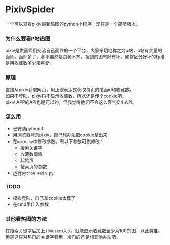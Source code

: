 # PixivSpider
一个可以查看[pixiv](http://www.pixiv.net/)最新热图的python小程序，现在是一个简陋版本。

### 为什么要看P站热图
pixiv是供画师们交流自己画作的一个平台，大家亲切地称之为p站，p站有大量的画师，画师多了，水平自然是良莠不齐，搜到的图有好有坏，通常区分好坏的标准是用收藏数多少来判断。

### 原理
直接从pixiv获取网页，用正则表达式获取每页的插画id和收藏数。  
如果不登陆，pixiv将不显示收藏数，所以还是传个cookie吧。  
pixiv APP的API也是可以的，但我觉得他们不会这么客气交出API。

### 怎么用
- 已安装python3
- 用浏览器登录pixiv，自己想办法把cookie拿出来
- 在`main.py`中修改参数。有以下参数可供修改：
  - 搜索关键字
  - 收藏数阈值
  - 起始页
  - 搜索页的总数
- 运行`python main.py`

### TODO
- 模拟登陆，自己拿cookie太蠢了
- 在cmd里传入参数

### 其他看热图的方法
在搜索关键字后加上`100users入り`，就能显示收藏数至少为100的图，以此类推。  
但是这只对热门的关键字有用，冷门的还是想其他办法吧。  
